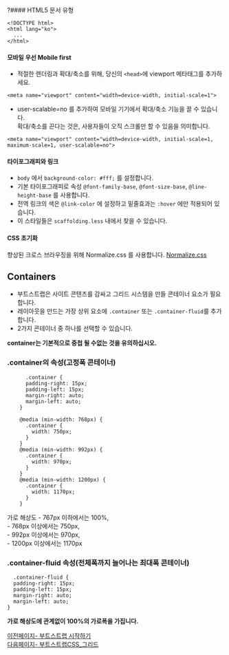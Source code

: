 ?#### HTML5 문서 유형  
```
<!DOCTYPE html>
<html lang="ko">
  ...
</html>
```

#### 모바일 우선 Mobile first

* 적절한 렌더링과 확대/축소를 위해, 당신의 `<head>`에 viewport 메타태그를 추가하세요.
```
<meta name="viewport" content="width=device-width, initial-scale=1">
```

* user-scalable=no 를 추가하여 모바일 기기에서 확대/축소 기능을 끌 수 있습니다.  
확대/축소를 끈다는 것은, 사용자들이 오직 스크롤만 할 수 있음을 의미합니다.
```
<meta name="viewport" content="width=device-width, initial-scale=1, maximum-scale=1, user-scalable=no">
```

#### 타이포그래피와 링크

* `body` 에서 `background-color: #fff;` 를 설정합니다.  
* 기본 타이포그래피로 속성 `@font-family-base`, `@font-size-base`, `@line-height-base` 를 사용합니다.  
* 전역 링크의 색은 `@link-color` 에 설정하고 밑줄효과는 `:hover` 에만 적용되어 있습니다.  
* 이 스타일들은 `scaffolding.less` 내에서 찾을 수 있습니다.

#### CSS 초기화

향상된 크로스 브라우징을 위해 Normalize.css 를 사용합니다.
[Normalize.css](http://necolas.github.io/normalize.css/)


## Containers

  * 부트스트랩은 사이트 콘텐츠를 감싸고 그리드 시스템을 만들 콘테이너 요소가 필요합니다. 
  * 레이아웃을 만드는 가장 상위 요소에 `.container` 또는 `.container-fluid`를 추가합니다.
  * 2가지 콘테이너 중 하나를 선택할 수 있습니다.

  **container는 기본적으로 중첩 될 수없는 것을 유의하십시오.**


### .container의 속성(고정폭 콘테이너)

```
      .container {
      padding-right: 15px;
      padding-left: 15px;
      margin-right: auto;
      margin-left: auto;
    }

    @media (min-width: 768px) {
      .container {
        width: 750px;
      }
    }  
    @media (min-width: 992px) {
      .container {
        width: 970px;
      }
    }  
    @media (min-width: 1200px) {
      .container {
        width: 1170px;
      }
    }
```

가로 해상도 - 767px 이하에서는 100%,   
            - 768px 이상에서는 750px,   
            - 992px 이상에서는 970px,   
            - 1200px 이상에서는 1170px  


### .container-fluid 속성(전체폭까지 늘어나는 최대폭 콘테이너)

```
  .container-fluid {
  padding-right: 15px;
  padding-left: 15px;
  margin-right: auto;
  margin-left: auto;
}
```

**가로 해상도에 관계없이 100%의 가로폭을 가집니다.**

[이전페이지- 부트스트랩 시작하기](bootstrap-start.md)  
[다음페이지- 부트스트랩CSS_그리드](css-grid.md)

